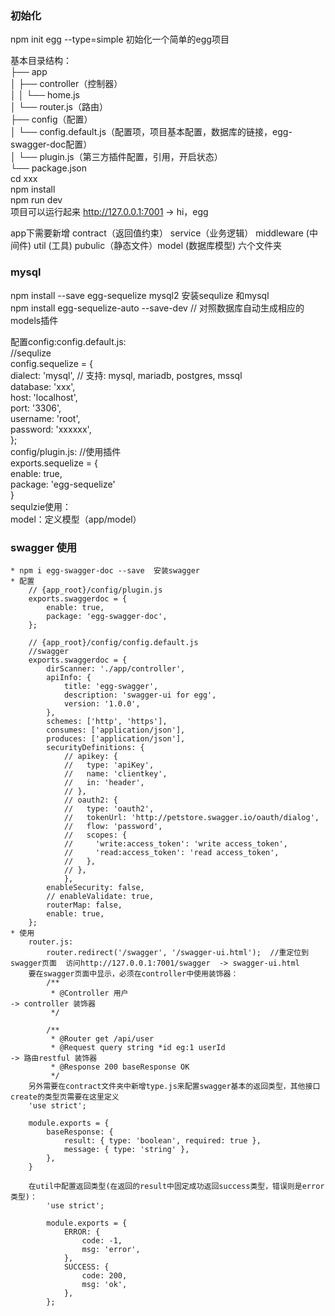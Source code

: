 ### 初始化
  npm init egg --type=simple  初始化一个简单的egg项目  

  基本目录结构：  
    ├── app  
    │ ├── controller（控制器）  
    │ │ └── home.js  
    │ └── router.js（路由）  
    ├── config（配置）  
    │ └── config.default.js（配置项，项目基本配置，数据库的链接，egg-swagger-doc配置）  
    │ └── plugin.js（第三方插件配置，引用，开启状态）  
    └── package.json  
  cd xxx  
  npm install  
  npm run dev   
  项目可以运行起来 http://127.0.0.1:7001  -> hi，egg  

  app下需要新增 contract（返回值约束） service（业务逻辑）  middleware (中间件) util (工具) pubulic（静态文件）model (数据库模型) 六个文件夹  

### mysql
  npm install --save egg-sequelize  mysql2  安装sequlize 和mysql  
  npm install egg-sequelize-auto --save-dev // 对照数据库自动生成相应的models插件  


  配置config:config.default.js:  
    //sequlize  
     config.sequelize = {  
        dialect: 'mysql', // 支持: mysql, mariadb, postgres, mssql  
        database: 'xxx',  
         host: 'localhost',  
         port: '3306',  
         username: 'root',  
          password: 'xxxxxx',  
       };  
  config/plugin.js:  //使用插件  
    exports.sequelize = {  
      enable: true,  
      package: 'egg-sequelize'  
    }  
  sequlzie使用：  
    model：定义模型（app/model）  

###  swagger 使用
	* npm i egg-swagger-doc --save  安装swagger  
	* 配置   
		// {app_root}/config/plugin.js
		exports.swaggerdoc = {
			enable: true,
			package: 'egg-swagger-doc',
		};
		
		// {app_root}/config/config.default.js
		//swagger
		exports.swaggerdoc = {
			dirScanner: './app/controller',
			apiInfo: {
				title: 'egg-swagger',
				description: 'swagger-ui for egg',
				version: '1.0.0',
			},
			schemes: ['http', 'https'],
			consumes: ['application/json'],
			produces: ['application/json'],
			securityDefinitions: {
				// apikey: {
				//   type: 'apiKey',
				//   name: 'clientkey',
				//   in: 'header',
				// },
				// oauth2: {
				//   type: 'oauth2',
				//   tokenUrl: 'http://petstore.swagger.io/oauth/dialog',
				//   flow: 'password',
				//   scopes: {
				//     'write:access_token': 'write access_token',
				//     'read:access_token': 'read access_token',
				//   },
				// },
				},
			enableSecurity: false,
			// enableValidate: true,
			routerMap: false,
			enable: true,
		};
	* 使用  
		router.js: 
			router.redirect('/swagger', '/swagger-ui.html');  //重定位到swagger页面  访问http://127.0.0.1:7001/swagger  -> swagger-ui.html
		要在swagger页面中显示，必须在controller中使用装饰器：
			/**
			 * @Controller 用户                                              -> controller 装饰器
			 */

			/**
			 * @Router get /api/user
			 * @Request query string *id eg:1 userId                        -> 路由restful 装饰器 
			 * @Response 200 baseResponse OK
			 */
		另外需要在contract文件夹中新增type.js来配置swagger基本的返回类型，其他接口create的类型页需要在这里定义
		'use strict';

		module.exports = {
			baseResponse: {
				result: { type: 'boolean', required: true },
				message: { type: 'string' },
			},
		}
		
		在util中配置返回类型(在返回的result中固定成功返回success类型，错误则是error类型)：
			'use strict';
			
			module.exports = {
				ERROR: {
					code: -1,
					msg: 'error',
				},
				SUCCESS: {
					code: 200,
					msg: 'ok',
				},
			};
